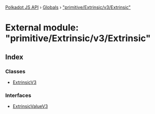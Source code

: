 [Polkadot JS API](../README.md) › [Globals](../globals.md) › ["primitive/Extrinsic/v3/Extrinsic"](_primitive_extrinsic_v3_extrinsic_.md)

# External module: "primitive/Extrinsic/v3/Extrinsic"

## Index

### Classes

* [ExtrinsicV3](../classes/_primitive_extrinsic_v3_extrinsic_.extrinsicv3.md)

### Interfaces

* [ExtrinsicValueV3](../interfaces/_primitive_extrinsic_v3_extrinsic_.extrinsicvaluev3.md)
